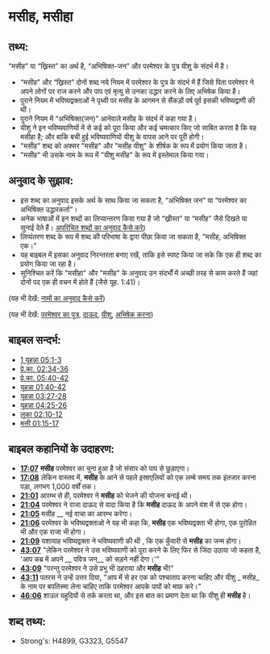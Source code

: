 # मसीह, मसीहा #

## तथ्य: ##

“मसीह” या “ख्रिस्त” का अर्थ है, “अभिषिक्त-जन” और परमेश्वर के पुत्र यीशु के संदर्भ में है।

* “मसीह” और “ख्रिस्त” दोनों शब्द नये नियम में परमेश्वर के पुत्र के संदर्भ में हैं जिसे पिता परमेश्वर ने अपने लोगों पर राज करने और पाप एवं मृत्यु से उनका उद्धार करने के लिए अभिषेक किया है।
* पुराने नियम में भविष्यद्वक्ताओं ने पृथ्वी पर मसीह के आगमन से सैंकड़ों वर्ष पूर्व इसकी भविष्यद्वाणी की थी।
* पुराने नियम में “अभिषिक्त(जन)” आनेवाले मसीह के संदर्भ में कहा गया है।
* यीशु ने इन भविष्यवाणियों में से कई को पूरा किया और कई चमत्कार किए जो साबित करता है कि वह मसीहा है; और बाकि बची हुई भविष्यवाणियों यीशु के वापस आने पर पूरी होगी।
* "मसीह" शब्द को अक्सर "मसीह" और "मसीह यीशु" के  शीर्षक के रूप में प्रयोग किया जाता है।
* "मसीह" भी उसके नाम के रूप में "यीशु मसीह" के रूप में इस्तेमाल किया गया।

## अनुवाद के सुझाव: ##

* इस शब्द का अनुवाद इसके अर्थ के साथ किया जा सकता है, “अभिषिक्त जन” या “परमेश्वर का अभिषिक्त उद्धारकर्ता”।
* अनेक भाषाओं में इन शब्दों का लिप्यान्तरण किया गया है जो “ख्रीस्त” या “मसीह” जैसे दिखते या सुनाई देते हैं। [अपरिचित शब्दों का अनुवाद कैसे करे](rc://hi/ta/man/translate/translate-unknown))
* लिप्यंतरण शब्द के रूप में शब्द की परिभाषा के द्वारा पीछा किया जा सकता है, ”मसीह, अभिषिक्त एक।”
* यह बाइबल में इसका अनुवाद निरन्तरता बनाए रखें, ताकि इसे स्पष्ट किया जा सके कि एक ही शब्द का प्रयोग किया जा रहा है।
* सुनिश्चित करें कि "मसीहा" और "मसीह" के अनुवाद उन संदर्भों में अच्छी तरह से काम करते हैं जहां दोनों पद एक ही वचन में होते हैं (जैसे यूह. 1:41)।

(यह भी देखें: [नामों का अनुवाद कैसे करें](rc://hi/ta/man/translate/translate-names))

(यह भी देखें: [परमेश्वर का पुत्र](../kt/sonofgod.md), [दाऊद](../names/david.md), [यीशु](../kt/jesus.md), [अभिषेक करना](../kt/anoint.md))

## बाइबल सन्दर्भ: ##

* [1 यूहन्ना 05:1-3](rc://hi/tn/help/1jn/05/01)
* [प्रे.का. 02:34-36](rc://hi/tn/help/act/02/34)
* [प्रे.का. 05:40-42](rc://hi/tn/help/act/05/40)
* [यूहन्ना 01:40-42](rc://hi/tn/help/jhn/01/40)
* [यूहन्ना 03:27-28](rc://hi/tn/help/jhn/03/27)
* [यूहन्ना 04:25-26](rc://hi/tn/help/jhn/04/25)
* [लूका 02:10-12](rc://hi/tn/help/luk/02/10)
* [मत्ती 01:15-17](rc://hi/tn/help/mat/01/15)

## बाइबल कहानियों के उदाहरण: ##

* __[17:07](rc://hi/tn/help/obs/17/07)__ __मसीह__  परमेश्वर का चुना हुआ है जो संसार को पाप से छुड़ाएगा।
* __[17:08](rc://hi/tn/help/obs/17/08)__  लेकिन वास्तव में, __मसीह__ के आने से पहले इस्राएलियों को एक लम्बे समय तक इंतजार करना पड़ा, लगभग 1,000 वर्षों तक।
* __[21:01](rc://hi/tn/help/obs/21/01)__ आरम्भ से ही, परमेश्वर ने __मसीह__ को भेजने की योजना बनाई थी।
* __[21:04](rc://hi/tn/help/obs/21/04)__ परमेश्वर ने राजा दाऊद से वादा किया है कि __मसीह__ दाऊद के अपने वंश में से एक होगा।
* __[21:05](rc://hi/tn/help/obs/21/05)__ मसीह __ नई वाचा का आरम्भ करेगा।
* __[21:06](rc://hi/tn/help/obs/21/06)__ परमेश्वर के भविष्यद्वक्ताओ ने यह भी कहा कि, __मसीह__ एक भविष्यद्वक्ता भी होगा, एक पुरोहित भी और एक राजा भी होगा।
* __[21:09](rc://hi/tn/help/obs/21/09)__  यशायाह भविष्यद्वक्ता ने भविष्यवाणी की थी , कि एक कुँवारी से __मसीह__ का जन्म होगा।
* __[43:07](rc://hi/tn/help/obs/43/07)__ "लेकिन परमेश्वर ने उस भविष्यवाणी को पूरा करने के लिए फिर से जिंदा उठाया जो कहता है, 'आप कब्र में अपने __ पवित्र जन__ को सड़ने नहीं देगा।'"
* __[43:09](rc://hi/tn/help/obs/43/09)__ "परन्तु परमेश्वर ने उसे प्रभु भी ठहराया और __मसीह__ भी!"
* __[43:11](rc://hi/tn/help/obs/43/11)__ पतरस ने उन्हें उत्तर दिया, "आप में से हर एक को पश्चाताप करना चाहिए और यीशु _ मसीह_ के नाम पर बपतिस्मा लेना चाहिए ताकि परमेश्वर आपके पापों को माफ़ करे।"
* __[46:06](rc://hi/tn/help/obs/46/06)__ शाउल यहूदियों से तर्क करता था, और इस बात का प्रमाण देता था कि यीशु ही __मसीह__ है।

## शब्द तथ्य: ##

* Strong's: H4899, G3323, G5547
